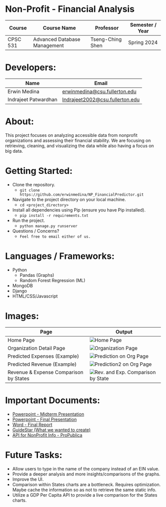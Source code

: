 # Non-Profit - Financial Analysis

| Course | Course Name | Professor | Semester / Year |
| ------ | ----------- | --------- | --------------- |
| CPSC 531 | Advanced Database Management | Tseng-Ching Shen | Spring 2024


# Developers:
| Name | Email |
| ---- | ----- |
| Erwin Medina | erwinmedina@csu.fullerton.edu |
| Indrajeet Patwardhan | Indrajeet2002@csu.fullerton.edu |

# About:
This project focuses on analyzing accessible data from nonprofit organizations and assessing their financial stability. We are focusing on retrieving, cleaning, and visualizing the data while also having a focus on big data. 

# Getting Started:
- Clone the repository.
    - `git clone https://github.com/erwinmedina/NP_FinancialPredictor.git`
- Navigate to the project directory on your local machine.
    - `cd <project_directory>`
- Install all dependencies using Pip (ensure you have Pip installed).
    - `pip install -r requirements.txt`
- Run the project. 
    - `python manage.py runserver`
- Questions / Concerns?
    - `Feel free to email either of us.`

# Languages / Frameworks:
- Python
    - Pandas (Graphs)
    - Random Forest Regression (ML)
- MongoDB
- Django
- HTML/CSS/Javascript

# Images:

| Page | Output |
| ---- | ------ |
| Home Page | ![Home Page](https://i.imgur.com/7GBG3SG.png)
| Organization Detail Page | ![Organization Page](https://i.imgur.com/7BM9PIn.png)
| Predicted Expenses (Example) | ![Prediction on Org Page](https://i.imgur.com/clR262Z.png)
| Predicted Revenue (Example)| ![Prediction2 on Org Page](https://i.imgur.com/Td1nHy0.png)
| Revenue & Expense Comparison by States | ![Rev. and Exp. Comparison by State](https://i.imgur.com/fYnnQsC.png)

# Important Documents:
- [Powerpoint - Midterm Presentation](https://docs.google.com/presentation/d/1GJJCNeAF8MyyyXG4KpU91Fhdi5Hu6YqCXd2ahDtaT4U/edit#slide=id.p)
- [Powerpoint - Final Presentation](https://docs.google.com/presentation/d/10ZlWie_eEu0G8G-fGlvOQ-qpvdhHCOX0Sue9LS2exM8/edit#slide=id.p)
- [Word - Final Report](https://docs.google.com/document/d/1-J_Mb8bi-Re9P9A6yzR5AgwiS1mgR3Xx5iAZAEmUppA/edit)
- [GuideStar (What we wanted to create)](https://www.guidestar.org/)
- [API for NonProfit Info - ProPublica](https://projects.propublica.org/nonprofits/api)

# Future Tasks:
- Allow users to type in the name of the company instead of an EIN value.
- Provide a deeper analysis and more insights/comparisons of the graphs.
- Improve the UI.
- Comparison within States charts are a bottleneck. Requires optimization. Maybe cache the information so as not to retrieve the same static info.
- Utilize a GDP Per Capita API to provide a live comparison for the States charts.


